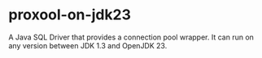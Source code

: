 # proxool-on-jdk23
A Java SQL Driver that provides a connection pool wrapper.  It can run on any version between JDK 1.3 and OpenJDK 23.
